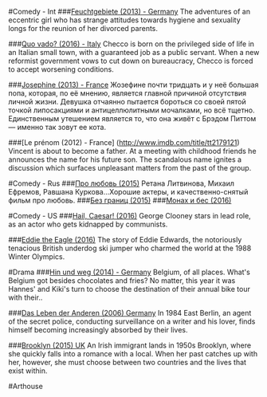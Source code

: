 #Comedy - Int
###[Feuchtgebiete (2013) - Germany](http://www.imdb.com/title/tt2524674/)
The adventures of an eccentric girl who has strange attitudes towards hygiene and sexuality longs for the reunion of her divorced parents.

###[Quo vado? (2016) - Italy](http://www.imdb.com/title/tt5290524/)
Checco is born on the privileged side of life in an Italian small town, with a guaranteed job as a public servant. When a new reformist government vows to cut down on bureaucracy, Checco is forced to accept worsening conditions.

###[Josephine (2013) - France](http://www.imdb.com/title/tt2430044/)
Жозефине почти тридцать и у неё большая попа, которая, по её мнению, является главной причиной отсутствия личной жизни. Девушка отчаянно пытается бороться со своей пятой точкой липосакциями и антицеллюлитными мочалками, но всё тщетно. Единственным утешением является то, что она живёт с Брэдом Питтом — именно так зовут ее кота. 

###[Le prénom (2012) - France] (http://www.imdb.com/title/tt2179121)
Vincent is about to become a father. At a meeting with childhood friends he announces the name for his future son. The scandalous name ignites a discussion which surfaces unpleasant matters from the past of the group.


#Comedy - Rus
###[Про любовь (2015)](http://www.imdb.com/title/tt4765604)
Ретана Литвинова, Михаил Ефремов, Равшана Куркова...Хорошие актеры, и качественно-снятый фильм про любовь. 
###[Без границ (2015)](http://www.imdb.com/title/tt5112966/)
###[Монах и бес (2016)](https://www.kinopoisk.ru/film/742184/)

#Comedy - US
###[Hail, Caesar! (2016)](http://www.imdb.com/title/tt0475290/)
George Clooney stars in lead role, as an actor who gets kidnapped by communists. 

###[Eddie the Eagle (2016)](http://www.imdb.com/title/tt1083452/)
The story of Eddie Edwards, the notoriously tenacious British underdog ski jumper who charmed the world at the 1988 Winter Olympics.

#Drama
###[Hin und weg (2014) - Germany](http://www.imdb.com/title/tt3273636/)
Belgium, of all places. What's Belgium got besides chocolates and fries? No matter, this year it was Hannes' and Kiki's turn to choose the destination of their annual bike tour with their..

###[Das Leben der Anderen (2006) Germany](http://www.imdb.com/title/tt0405094)
In 1984 East Berlin, an agent of the secret police, conducting surveillance on a writer and his lover, finds himself becoming increasingly absorbed by their lives.

###[Brooklyn (2015) UK](http://www.imdb.com/title/tt2381111/)
An Irish immigrant lands in 1950s Brooklyn, where she quickly falls into a romance with a local. When her past catches up with her, however, she must choose between two countries and the lives that exist within.

#Arthouse
